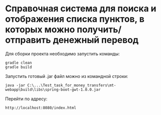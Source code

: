 # Cправочная система для поиска и отображения списка пунктов, в которых можно получить/отправить денежный перевод

Для сборки проекта необходимо запустить команды:

	gradle clean
	gradle build

Запустить готовый .jar файл можно из командной строки:

	java -jar C:\...\Test_task_for_money_transfers\mt-webapp\build\libs\spring-boot-gwt-1.0.0.jar

Перейти по адресу:
	
	http://localhost:8080/index.html
